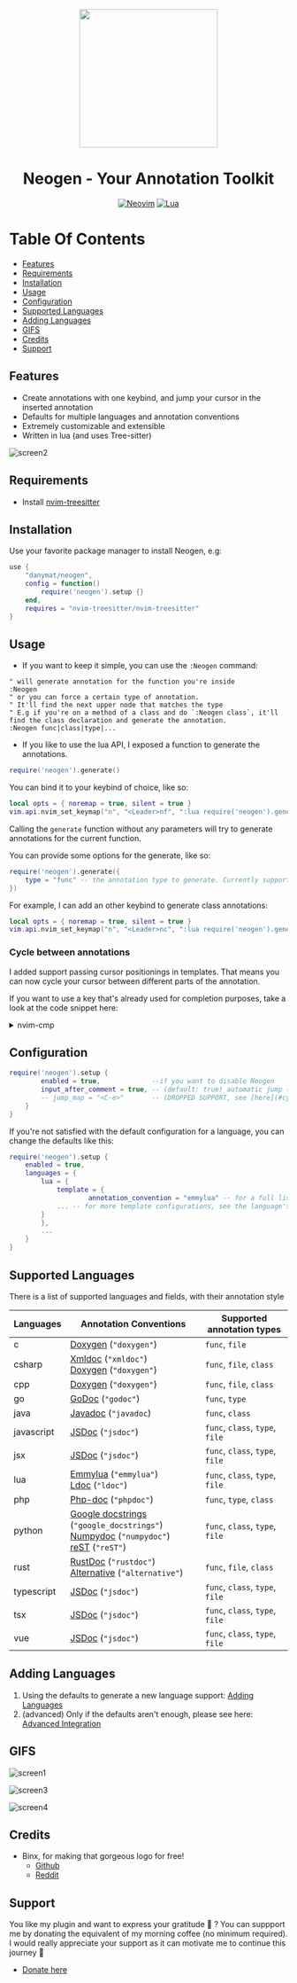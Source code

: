 <div align="center">
<img src="https://user-images.githubusercontent.com/5306901/141127528-ddff21bb-8da3-43da-8efe-9494a4f231d2.png" width=250><br>

# Neogen - Your Annotation Toolkit

[![Neovim](https://img.shields.io/badge/Neovim%200.5+-green.svg?style=for-the-badge&logo=neovim)](https://neovim.io)
[![Lua](https://img.shields.io/badge/Lua-blue.svg?style=for-the-badge&logo=lua)](http://www.lua.org)

</div>

# Table Of Contents

- [Features](#features)
- [Requirements](#requirements)
- [Installation](#installation)
- [Usage](#usage)
- [Configuration](#configuration)
- [Supported Languages](#supported-languages)
- [Adding Languages](#adding-languages)
- [GIFS](#gifs)
- [Credits](#credits)
- [Support](#support)

## Features

- Create annotations with one keybind, and jump your cursor in the inserted annotation
- Defaults for multiple languages and annotation conventions
- Extremely customizable and extensible
- Written in lua (and uses Tree-sitter)

![screen2](https://user-images.githubusercontent.com/5306901/135055065-08def797-e5af-49c9-b530-dd5973045c4e.gif)

## Requirements

- Install [nvim-treesitter](https://github.com/nvim-treesitter/nvim-treesitter)

## Installation

Use your favorite package manager to install Neogen, e.g:

```lua
use {
    "danymat/neogen",
    config = function()
        require('neogen').setup {}
    end,
    requires = "nvim-treesitter/nvim-treesitter"
}
```

## Usage

- If you want to keep it simple, you can use the `:Neogen` command:

```vim
" will generate annotation for the function you're inside
:Neogen
" or you can force a certain type of annotation.
" It'll find the next upper node that matches the type
" E.g if you're on a method of a class and do `:Neogen class`, it'll find the class declaration and generate the annotation.
:Neogen func|class|type|...
```

- If you like to use the lua API, I exposed a function to generate the annotations.

```lua
require('neogen').generate()
```

You can bind it to your keybind of choice, like so:

```lua
local opts = { noremap = true, silent = true }
vim.api.nvim_set_keymap("n", "<Leader>nf", ":lua require('neogen').generate()<CR>", opts)
```

Calling the `generate` function without any parameters will try to generate annotations for the current function.

You can provide some options for the generate, like so:

```lua
require('neogen').generate({
    type = "func" -- the annotation type to generate. Currently supported: func, class, type, file
})
```

For example, I can add an other keybind to generate class annotations:

```lua
local opts = { noremap = true, silent = true }
vim.api.nvim_set_keymap("n", "<Leader>nc", ":lua require('neogen').generate({ type = 'class' })<CR>", opts)
```

### Cycle between annotations

I added support passing cursor positionings in templates. That means you can now cycle your cursor between different parts of the annotation.

If you want to use a key that's already used for completion purposes, take a look at the code snippet here:

<details>
   <summary>nvim-cmp</summary>

```lua
local cmp = require('cmp')
local neogen = require('neogen')

local t = function(str)
    return vim.api.nvim_replace_termcodes(str, true, true, true)
end

local check_back_space = function()
    local col = vim.fn.col '.' - 1
    return col == 0 or vim.fn.getline('.'):sub(col, col):match '%s' ~= nil
end

cmp.setup {
    ...

    -- You must set mapping if you want.
    mapping = {
		["<tab>"] = cmp.mapping(function(fallback)
			if neogen.jumpable() then
				vim.fn.feedkeys(t("<cmd>lua require('neogen').jump_next()<CR>"), "")
			else
				fallback()
			end
		end, {
			"i",
			"s",
		}),
		["<S-tab>"] = cmp.mapping(function(fallback)
			if neogen.jumpable(-1) then
				vim.fn.feedkeys(t("<cmd>lua require('neogen').jump_prev()<CR>"), "")
			else
				fallback()
			end
		end, {
			"i",
			"s",
		}),
    },
    ...
}
```

  </details>

## Configuration

```lua
require('neogen').setup {
        enabled = true,             --if you want to disable Neogen
        input_after_comment = true, -- (default: true) automatic jump (with insert mode) on inserted annotation
        -- jump_map = "<C-e>"       -- (DROPPED SUPPORT, see [here](#cycle-between-annotations) !) The keymap in order to jump in the annotation fields (in insert mode)
    }
}
```

If you're not satisfied with the default configuration for a language, you can change the defaults like this:

```lua
require('neogen').setup {
    enabled = true,
	languages = {
	    lua = {
	        template = {
                    annotation_convention = "emmylua" -- for a full list of annotation_conventions, see supported-languages below,
		    ... -- for more template configurations, see the language's configuration file in configurations/{lang}.lua
		}
	    },
	    ...
    }
}
```

## Supported Languages

There is a list of supported languages and fields, with their annotation style

| Languages  | Annotation Conventions                                                                                                                                                                                                                                                           | Supported annotation types      |
| ---------- | -------------------------------------------------------------------------------------------------------------------------------------------------------------------------------------------------------------------------------------------------------------------------------- | ------------------------------- |
| c          | [Doxygen](https://www.doxygen.nl/manual/commands.html) (`"doxygen"`)                                                                                                                                                                                                             | `func`, `file`                  |
| csharp     | [Xmldoc](https://docs.microsoft.com/fr-fr/dotnet/csharp/language-reference/xmldoc/) (`"xmldoc"`) <br> [Doxygen](https://www.doxygen.nl/manual/commands.html) (`"doxygen"`)                                                                                                       | `func`, `file`, `class`         |
| cpp        | [Doxygen](https://www.doxygen.nl/manual/commands.html) (`"doxygen"`)                                                                                                                                                                                                             | `func`, `file`, `class`         |
| go         | [GoDoc](https://go.dev/blog/godoc) (`"godoc"`)                                                                                                                                                                                                                                   | `func`, `type`                  |
| java       | [Javadoc](https://docs.oracle.com/javase/1.5.0/docs/tooldocs/windows/javadoc.html#documentationcomments) (`"javadoc`)                                                                                                                                                            | `func`, `class`                 |
| javascript | [JSDoc](https://jsdoc.app) (`"jsdoc"`)                                                                                                                                                                                                                                           | `func`, `class`, `type`, `file` |
| jsx        | [JSDoc](https://jsdoc.app) (`"jsdoc"`)                                                                                                                                                                                                                                           | `func`, `class`, `type`, `file` |
| lua        | [Emmylua](https://emmylua.github.io/) (`"emmylua"`)<br> [Ldoc](https://stevedonovan.github.io/ldoc/manual/doc.md.html) (`"ldoc"`)                                                                                                                                                | `func`, `class`, `type`, `file` |
| php        | [Php-doc](https://docs.phpdoc.org/3.0/guide/references/phpdoc/index.html) (`"phpdoc"`)                                                                                                                                                                                           | `func`, `type`, `class`         |
| python     | [Google docstrings](https://google.github.io/styleguide/pyguide.html) (`"google_docstrings"`) <br> [Numpydoc](https://numpydoc.readthedocs.io/en/latest/format.html) (`"numpydoc"`) <br> [reST](https://sphinx-rtd-tutorial.readthedocs.io/en/latest/docstrings.html) (`"reST"`) | `func`, `class`, `type`, `file` |
| rust       | [RustDoc](https://doc.rust-lang.org/rustdoc/what-is-rustdoc.html) (`"rustdoc"`) <br> [Alternative](https://stackoverflow.com/questions/30009650/how-do-you-document-function-arguments) (`"alternative"`)                                                                        | `func`, `file`, `class`         |
| typescript | [JSDoc](https://jsdoc.app) (`"jsdoc"`)                                                                                                                                                                                                                                           | `func`, `class`, `type`, `file` |
| tsx        | [JSDoc](https://jsdoc.app) (`"jsdoc"`)                                                                                                                                                                                                                                           | `func`, `class`, `type`, `file` |
| vue        | [JSDoc](https://jsdoc.app) (`"jsdoc"`)                                                                                                                                                                                                                                           | `func`, `class`, `type`, `file` |

## Adding Languages

1. Using the defaults to generate a new language support: [Adding Languages](./docs/adding-languages.md)
2. (advanced) Only if the defaults aren't enough, please see here: [Advanced Integration](./docs/advanced-integration.md)

## GIFS

![screen1](https://user-images.githubusercontent.com/5306901/135055052-6ee6a5e8-3f30-4c41-872e-e624e21a1e98.gif)

![screen3](https://user-images.githubusercontent.com/5306901/135055174-2a9d8b88-7b23-4513-af91-135d885783ec.gif)

![screen4](https://user-images.githubusercontent.com/5306901/135056308-9808c231-b1fd-4c41-80bd-85a08d7286dd.gif)

## Credits

- Binx, for making that gorgeous logo for free!
  - [Github](https://github.com/Binx-Codes/)
  - [Reddit](https://www.reddit.com/u/binxatmachine)

## Support

You like my plugin and want to express your gratitude 👼 ? You can suppport me by donating the equivalent of my morning coffee (no minimum required). I would really appreciate your support as it can motivate me to continue this journey 💝

- [Donate here](https://github.com/sponsors/danymat)
